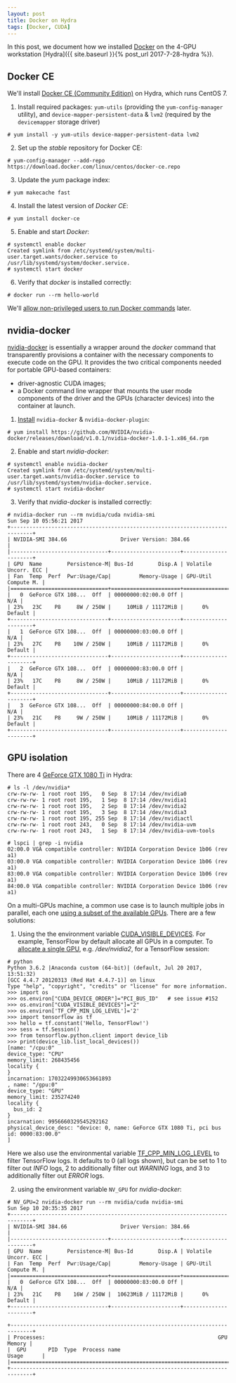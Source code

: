 ```yaml
---
layout: post
title: Docker on Hydra
tags: [Docker, CUDA]
---
```


In this post, we document how we installed [Docker](https://docs.docker.com/) on the 4-GPU workstation [Hydra]({{ site.baseurl }}{% post_url 2017-7-28-hydra %}).<!-- more -->

## Docker CE
We'll install [Docker CE (Community Edition)](https://docs.docker.com/engine/installation/linux/docker-ce/centos/) on Hydra, which runs CentOS 7.
1. Install required packages: `yum-utils` (providing the `yum-config-manager` utility), and `device-mapper-persistent-data` & `lvm2` (required by the `devicemapper` storage driver)
```shell
# yum install -y yum-utils device-mapper-persistent-data lvm2
```
2. Set up the *stable* repository for Docker CE:
```shell
# yum-config-manager --add-repo https://download.docker.com/linux/centos/docker-ce.repo
```
3. Update the *yum* package index:
```shell
# yum makecache fast
```
4. Install the latest version of *Docker CE*:
```shell
# yum install docker-ce
```
5. Enable and start *Docker*:
```shell
# systemctl enable docker
Created symlink from /etc/systemd/system/multi-user.target.wants/docker.service to /usr/lib/systemd/system/docker.service.
# systemctl start docker
```
6. Verify that *docker* is installed correctly:
```shell
# docker run --rm hello-world
```
We'll [allow non-privileged users to run Docker commands](https://docs.docker.com/engine/installation/linux/linux-postinstall/#manage-docker-as-a-non-root-user) later.

## nvidia-docker
[nvidia-docker](https://devblogs.nvidia.com/parallelforall/nvidia-docker-gpu-server-application-deployment-made-easy/) is essentially a wrapper around the *docker* command that transparently provisions a container with the necessary components to execute code on the GPU. It provides the two critical components needed for portable GPU-based containers:
* driver-agnostic CUDA images;
* a Docker command line wrapper that mounts the user mode components of the driver and the GPUs (character devices) into the container at launch.

1. [Install](https://github.com/NVIDIA/nvidia-docker/wiki) `nvidia-docker` & `nvidia-docker-plugin`:
```shell
# yum install https://github.com/NVIDIA/nvidia-docker/releases/download/v1.0.1/nvidia-docker-1.0.1-1.x86_64.rpm
```
2. Enable and start *nvidia-docker*:
```shell
# systemctl enable nvidia-docker
Created symlink from /etc/systemd/system/multi-user.target.wants/nvidia-docker.service to /usr/lib/systemd/system/nvidia-docker.service.
# systemctl start nvidia-docker
```
3. Verify that *nvidia-docker* is installed correctly:
```shell
# nvidia-docker run --rm nvidia/cuda nvidia-smi
Sun Sep 10 05:56:21 2017
+-----------------------------------------------------------------------------+
| NVIDIA-SMI 384.66                 Driver Version: 384.66                    |
|-------------------------------+----------------------+----------------------+
| GPU  Name        Persistence-M| Bus-Id        Disp.A | Volatile Uncorr. ECC |
| Fan  Temp  Perf  Pwr:Usage/Cap|         Memory-Usage | GPU-Util  Compute M. |
|===============================+======================+======================|
|   0  GeForce GTX 108...  Off  | 00000000:02:00.0 Off |                  N/A |
| 23%   23C    P8     8W / 250W |     10MiB / 11172MiB |      0%      Default |
+-------------------------------+----------------------+----------------------+
|   1  GeForce GTX 108...  Off  | 00000000:03:00.0 Off |                  N/A |
| 23%   27C    P8    10W / 250W |     10MiB / 11172MiB |      0%      Default |
+-------------------------------+----------------------+----------------------+
|   2  GeForce GTX 108...  Off  | 00000000:83:00.0 Off |                  N/A |
| 23%   17C    P8     8W / 250W |     10MiB / 11172MiB |      0%      Default |
+-------------------------------+----------------------+----------------------+
|   3  GeForce GTX 108...  Off  | 00000000:84:00.0 Off |                  N/A |
| 23%   21C    P8     9W / 250W |     10MiB / 11172MiB |      0%      Default |
+-------------------------------+----------------------+----------------------+
```

## GPU isolation
There are 4 [GeForce GTX 1080 Ti](https://www.nvidia.com/en-us/geforce/products/10series/geforce-gtx-1080-ti/) in Hydra:
```shell
# ls -l /dev/nvidia*
crw-rw-rw- 1 root root 195,   0 Sep  8 17:14 /dev/nvidia0
crw-rw-rw- 1 root root 195,   1 Sep  8 17:14 /dev/nvidia1
crw-rw-rw- 1 root root 195,   2 Sep  8 17:14 /dev/nvidia2
crw-rw-rw- 1 root root 195,   3 Sep  8 17:14 /dev/nvidia3
crw-rw-rw- 1 root root 195, 255 Sep  8 17:14 /dev/nvidiactl
crw-rw-rw- 1 root root 243,   0 Sep  8 17:14 /dev/nvidia-uvm
crw-rw-rw- 1 root root 243,   1 Sep  8 17:14 /dev/nvidia-uvm-tools

# lspci | grep -i nvidia
02:00.0 VGA compatible controller: NVIDIA Corporation Device 1b06 (rev a1)
03:00.0 VGA compatible controller: NVIDIA Corporation Device 1b06 (rev a1)
83:00.0 VGA compatible controller: NVIDIA Corporation Device 1b06 (rev a1)
84:00.0 VGA compatible controller: NVIDIA Corporation Device 1b06 (rev a1)
```

On a multi-GPUs machine, a common use case is to launch multiple jobs in parallel, each one [using a subset of the available GPUs](https://github.com/NVIDIA/nvidia-docker/wiki/GPU-isolation). There are a few solutions:

1) Using the the environment variable [CUDA_VISIBLE_DEVICES](http://acceleware.com/blog/cudavisibledevices-masking-gpus). For example, TensorFlow by default allocate all GPUs in a computer. To [allocate a single GPU](https://stackoverflow.com/questions/37893755/tensorflow-set-cuda-visible-devices-within-jupyter), e.g. */dev/nvidia2*, for a TensorFlow session:
```shell
# python
Python 3.6.2 |Anaconda custom (64-bit)| (default, Jul 20 2017, 13:51:32)
[GCC 4.4.7 20120313 (Red Hat 4.4.7-1)] on linux
Type "help", "copyright", "credits" or "license" for more information.
>>> import os
>>> os.environ["CUDA_DEVICE_ORDER"]="PCI_BUS_ID"   # see issue #152
>>> os.environ["CUDA_VISIBLE_DEVICES"]="2"
>>> os.environ['TF_CPP_MIN_LOG_LEVEL']='2'
>>> import tensorflow as tf
>>> hello = tf.constant('Hello, TensorFlow!')
>>> sess = tf.Session()
>>> from tensorflow.python.client import device_lib
>>> print(device_lib.list_local_devices())
[name: "/cpu:0"
device_type: "CPU"
memory_limit: 268435456
locality {
}
incarnation: 17032249930653661893
, name: "/gpu:0"
device_type: "GPU"
memory_limit: 235274240
locality {
  bus_id: 2
}
incarnation: 9956660329545292162
physical_device_desc: "device: 0, name: GeForce GTX 1080 Ti, pci bus id: 0000:83:00.0"
]
```
<p class="note"> Here we also use the environmental variable <a href="https://stackoverflow.com/questions/35911252/disable-tensorflow-debugging-information">TF_CPP_MIN_LOG_LEVEL</a> to filter TensorFlow logs. It defaults to 0 (all logs shown), but can be set to 1 to filter out <em>INFO</em> logs, 2 to additionally filter out <em>WARNING</em> logs, and 3 to additionally filter out <em>ERROR</em> logs.</p>

2) using the environment variable `NV_GPU` for *nvidia-docker*:
```shell
# NV_GPU=2 nvidia-docker run --rm nvidia/cuda nvidia-smi
Sun Sep 10 20:35:35 2017
+-----------------------------------------------------------------------------+
| NVIDIA-SMI 384.66                 Driver Version: 384.66                    |
|-------------------------------+----------------------+----------------------+
| GPU  Name        Persistence-M| Bus-Id        Disp.A | Volatile Uncorr. ECC |
| Fan  Temp  Perf  Pwr:Usage/Cap|         Memory-Usage | GPU-Util  Compute M. |
|===============================+======================+======================|
|   0  GeForce GTX 108...  Off  | 00000000:83:00.0 Off |                  N/A |
| 23%   21C    P8    16W / 250W |  10623MiB / 11172MiB |      0%      Default |
+-------------------------------+----------------------+----------------------+

+-----------------------------------------------------------------------------+
| Processes:                                                       GPU Memory |
|  GPU       PID  Type  Process name                               Usage      |
|=============================================================================|
+-----------------------------------------------------------------------------+
```
